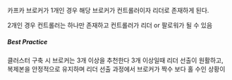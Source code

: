 
카프카 브로커가 1개인 경우
해당 브로커가 컨트롤러이자 리더로 존재하게 된다.

2개인 경우
컨트롤러는 하나만 존재하고 컨트롤러가 리더 or 팔로워가 될 수 있음


##### Best Practice

클러스터 구축 시 브로커는 3개 이상을 추천한다
3개 이상일때 리더 선출이 원활하고, 복제본을 안정적으로 유지하며
리더 선출 과정에서 브로커가 짝수 보다 홀 수인 상황이 